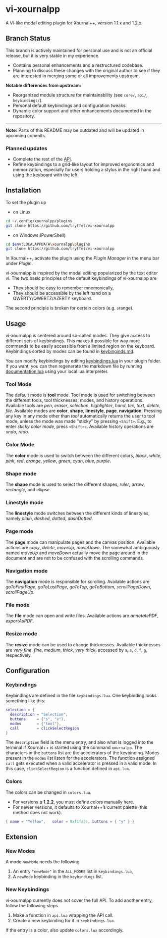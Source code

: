 # vi-xournalpp

A Vi-like modal editing plugin for [Xournal++](https://github.com/xournalpp/xournalpp), version 1.1.x and 1.2.x.

## Branch Status

This branch is actively maintained for personal use and is not an official release, but it is very stable in my experience.

- Contains personal enhancements and a restructured codebase.
- Planning to discuss these changes with the original author to see if they are interested in merging some or all improvements upstream.

**Notable differences from upstream:**

- Reorganized module structure for maintainability (see `core/`, `api/`, `keybindings/`).
- Personal default keybindings and configuration tweaks.
- Dynamic color support and other enhancements documented in the repository.

---

**Note:** Parts of this README may be outdated and will be updated in upcoming commits.

### Planned updates

- Complete the rest of the [API](api/TODO.md).
- Refine keybindings to a grid-like layout for improved ergonomics and memorization, especially for users holding a stylus in the right hand and using the keyboard with the left.

## Installation

To set the plugin up

- on Linux

```bash
cd ~/.config/xournalpp/plugins
git clone https://github.com/lryffel/vi-xournalpp
```

- on Windows (PowerShell)

```bash
cd $env:LOCALAPPDATA\xournalpp\plugins
git clone https://github.com/lryffel/vi-xournalpp
```

In Xournal++, activate the plugin using the _Plugin Manager_
in the menu bar under _Plugin_.

vi-xournalpp is inspired by the modal editing popularized
by the text editor vi.
The two basic principles of the default keybindings of vi-xournalpp are

- They should be easy to remember mnemonically,
- They should be accessible by the left hand on a QWERTY/QWERTZ/AZERTY keyboard.

The second principle is broken for certain colors (e.g. `o`range).

## Usage

vi-xournalpp is centered around so-called modes. They give access to different
sets of keybindings. This makes it possible for way more commands to be easily
accessible from a limited region on the keyboard.
Keybindings sorted by modes can be found in [keybinginds.md](keybindings.md).

You can modify keybindings by editing [keybindings.lua](keybindings.lua) in your plugin
folder. If you want, you can then regenerate the markdown file by running
[documentation.lua](documentation.lua) using your local lua interpreter.

### Tool Mode

The default mode is **tool** mode.
Tool mode is used for switching between the different tools, tool thicknesses,
modes, and history operations. Available tools are _pen_, _eraser_,
_selection_, _highlighter_, _hand_, _tex_, _text_, _delete_, _file_.
Available modes are **color**, **shape**, **linestyle**, **page**, **navigation**.
Pressing any key in any mode other than _tool_ automatically
returns the user to tool mode, unless the mode was made "sticky"
by pressing `<Shift>`. E.g., to enter _sticky color mode_, press
`<Shift>c`.
Available history operations are _undo_, _redo_.

### Color Mode

The **color** mode is used to switch between the different colors,
_black_, _white_, _pink_, _red_, _orange_, _yellow_, _green_,
_cyan_, _blue_, _purple_.

### Shape mode

The **shape** mode is used to select the different shapes, _ruler_,
_arrow_, _rectangle_, and _ellipse_.

### Linestyle mode

The **linestyle** mode switches between the different kinds of linestyles,
namely _plain_, _dashed_, _dotted_, _dashDotted_.

### Page mode

The **page** mode can manipulate pages and the canvas position.
Available actions are _copy_, _delete_, _moveUp_, _moveDown_.
The somewhat ambiguously named _moveUp_ and _moveDown_
actually move the page around in the document
and are not to be confused with the scrolling commands.

### Navigation mode

The **navigation** mode is responsible for scrolling.
Available actions are
_goToFirstPage_, _goToLastPage_, _goToTop_, _goToBottom_,
_scrollPageDown_, _scrollPageUp_.

### File mode

The **file** mode can open and write files.
Available actions are _annotatePDF_, _exportAsPDF_.

### Resize mode

The **resize** mode can be used to change thicknesses.
Available thicknesses are
_very fine_, _fine_, _medium_, _thick_, _very thick_,
accessed by `a`, `s`, `d`, `f`, `g`, respectively.

## Configuration

### Keybindings

Keybindings are defined in the file `keybindings.lua`.
One keybinding looks something like this:

```lua
selection = {
  description = "Selection",
  buttons     = {"s", "v"},
  modes       = {"tool"},
  call        = clickSelectRegion
}
```

The `description` field is the menu
entry, and also what is logged into the terminal
if Xournal++ is started using the command `xournalpp`.
The characters in the `buttons` list are
the accelerators of the keybinding.
Modes present in the `modes` list listen
for the accelerators.
The function assigned `call` gets executed
when a valid accelerator is pressed
in a valid mode. In this case,
`clickSelectRegion` is a function
defined in `api.lua`.

### Colors

The colors can be changed in `colors.lua`.

- For versions **≤ 1.2.2**, you must define colors manually here.  
- For newer versions, it defaults to Xournal++’s current palette (this method does not work).  

```lua
{ name = "Yellow",   color = 0xf1fa8c, buttons = { "y" } }
```

## Extension

### New Modes

A mode `newMode` needs the following

1. An entry `"newMode"` in the `ALL_MODES` list in `keybindings.lua`,
2. A `newMode` keybinding in the `keybindings` list.

### New Keybindings

vi-xournalpp currently does not cover the full API. To add another entry,
follow the following steps.

1. Make a function in `api.lua` wrapping the API call.
2. Create a new keybinding for it in `keybindings.lua`.

If the entry is a color, also update `colors.lua` accordingly.
